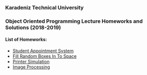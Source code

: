 ### Karadeniz Technical University
###  Object Oriented Programming Lecture Homeworks and Solutions (2018-2019)

#### List of Homeworks:

- [Student Appointment System](https://github.com/zumrudu-anka/cpp-oop-homeworks-and-my-solutions-ktu/tree/master/Student%20Appointment%20System)
- [Fill Random Boxes In To Space](https://github.com/zumrudu-anka/cpp-oop-homeworks-and-my-solutions-ktu/tree/master/Fill%20Random%20Boxes%20In%20To%20Space)
- [Printer Simulation](https://github.com/zumrudu-anka/cpp-oop-homeworks-and-my-solutions-ktu/tree/master/Printer%20Simulation)
- [Image Processing](https://github.com/zumrudu-anka/cpp-oop-homeworks-and-my-solutions-ktu/tree/master/Image%20Processing)